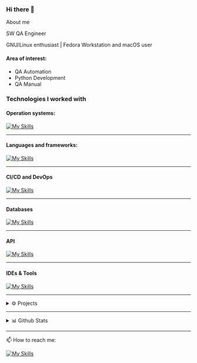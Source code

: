 ### Hi there 👋

About me

SW QA Engineer

GNU/Linux enthusiast | Fedora Workstation and macOS user 

 #### Area of interest:
- QA Automation
- Python Development
- QA Manual

### Technologies I worked with
#### Operation systems: 
[![My Skills](https://skillicons.dev/icons?i=apple,linux,redhat,debian,ubuntu,windows&perline=10&theme=light)](#)

------------
#### Languages and frameworks:

[![My Skills](https://skillicons.dev/icons?i=python,flask,bash,html,css,selenium&perline=10&theme=light)](#)

------------
#### CI/CD and DevOps

[![My Skills](https://skillicons.dev/icons?i=kubernetes,docker,jenkins,gitlab&perline=13&theme=light)](#)

------------

#### Databases
[![My Skills](https://skillicons.dev/icons?i=postgresql,sqlite&perline=13&theme=light)](#)

------------

#### API
[![My Skills](https://skillicons.dev/icons?i=python,postman&perline=13&theme=light)](#)

------------

#### IDEs & Tools
[![My Skills](https://skillicons.dev/icons?i=vscode,vim,neovim,pycharm,git,github,bitbucket,gitlab,md,notion&perline=13&theme=light)](#)


------------
<details>
  <summary>⚙️ Projects</summary>
  <ul>
    <li>Last project: Harmonic</li>
    <li>Current project: No project. At school</li>
  </ul>
</details>

------------

<details>
  <summary>📊 Github Stats</summary>
  
  <a href="#">![Github stats](https://github-readme-stats.vercel.app/api?username=vladspirin&theme=graywhite&count_private=true&hide_border=true&line_height=20&hide=stars&show_icons=true)</a>
  <a href="#">![Top Langs](https://github-readme-stats.vercel.app/api/top-langs/?username=vladspirin&layout=compact&theme=greywhite&count_private=true&hide_border=true)</a>
</details>

------------

📫 How to reach me:

[![My Skills](https://skillicons.dev/icons?i=linkedin,instagram,github,&perline=3&theme=light)](#)


